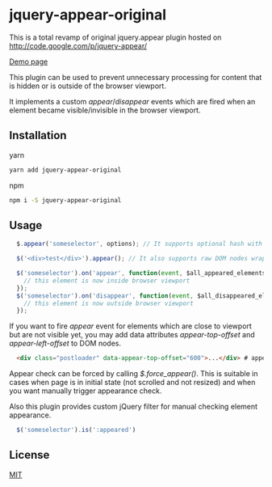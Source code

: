 # jquery-appear-original

This is a total revamp of original jquery.appear plugin hosted on http://code.google.com/p/jquery-appear/

[Demo page](http://morr.github.com/appear.html)

This plugin can be used to prevent unnecessary processing for content that is hidden or is outside of the browser viewport.

It implements a custom *appear*/*disappear* events which are fired when an element became visible/invisible in the browser viewport.

## Installation

yarn

```sh
yarn add jquery-appear-original
```

npm

```sh
npm i -S jquery-appear-original
```

## Usage

```javascript
  $.appear('someselector', options); // It supports optional hash with "force_process" and "interval" keys. Check source code for details.

  $('<div>test</div>').appear(); // It also supports raw DOM nodes wrapped in jQuery.

  $('someselector').on('appear', function(event, $all_appeared_elements) {
    // this element is now inside browser viewport
  });
  $('someselector').on('disappear', function(event, $all_disappeared_elements) {
    // this element is now outside browser viewport
  });
```

If you want to fire *appear* event for elements which are close to viewport but are not visible yet, you may add data attributes *appear-top-offset* and *appear-left-offset* to DOM nodes.

```html
  <div class="postloader" data-appear-top-offset="600">...</div> # appear will be fired when an element is below browser viewport for 600 or less pixels
```

Appear check can be forced by calling *$.force_appear()*. This is suitable in cases when page is in initial state (not scrolled and not resized) and when you want manually trigger appearance check.

Also this plugin provides custom jQuery filter for manual checking element appearance.

```javascript
  $('someselector').is(':appeared')
```

## License
[MIT](http://opensource.org/licenses/MIT)
